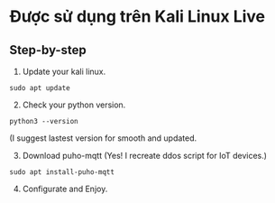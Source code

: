 # Được sử dụng trên Kali Linux Live 


## Step-by-step

1. Update your kali linux.


```sudo apt update```

2. Check your python version.

```python3 --version```

(I suggest lastest version for smooth and updated.

3. Download puho-mqtt (Yes! I recreate ddos script for IoT devices.)

```sudo apt install-puho-mqtt```

4. Configurate and Enjoy.
